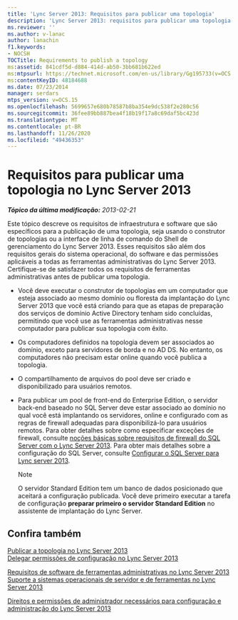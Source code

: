 ```yaml
---
title: 'Lync Server 2013: Requisitos para publicar uma topologia'
description: 'Lync Server 2013: requisitos para publicar uma topologia.'
ms.reviewer: ''
ms.author: v-lanac
author: lanachin
f1.keywords:
- NOCSH
TOCTitle: Requirements to publish a topology
ms:assetid: 841cdf5d-d884-414d-ab50-3bb681b622ed
ms:mtpsurl: https://technet.microsoft.com/en-us/library/Gg195733(v=OCS.15)
ms:contentKeyID: 48184688
ms.date: 07/23/2014
manager: serdars
mtps_version: v=OCS.15
ms.openlocfilehash: 5699657e680b78587b8ba354e9dc538f2e280c56
ms.sourcegitcommit: 36fee89bb887bea4f18b19f17a8c69daf5bc423d
ms.translationtype: MT
ms.contentlocale: pt-BR
ms.lasthandoff: 11/26/2020
ms.locfileid: "49436353"
---
```

# <a name="requirements-to-publish-a-topology-in-lync-server-2013"></a>Requisitos para publicar uma topologia no Lync Server 2013

<div data-xmlns="http://www.w3.org/1999/xhtml">

<div class="topic" data-xmlns="http://www.w3.org/1999/xhtml" data-msxsl="urn:schemas-microsoft-com:xslt" data-cs="https://msdn.microsoft.com/">

<div data-asp="https://msdn2.microsoft.com/asp">



</div>

<div id="mainSection">

<div id="mainBody">

<span> </span>

_**Tópico da última modificação:** 2013-02-21_

Este tópico descreve os requisitos de infraestrutura e software que são específicos para a publicação de uma topologia, seja usando o construtor de topologias ou a interface de linha de comando do Shell de gerenciamento do Lync Server 2013. Esses requisitos são além dos requisitos gerais do sistema operacional, do software e das permissões aplicáveis a todas as ferramentas administrativas do Lync Server 2013. Certifique-se de satisfazer todos os requisitos de ferramentas administrativas antes de publicar uma topologia.

  - Você deve executar o construtor de topologias em um computador que esteja associado ao mesmo domínio ou floresta da implantação do Lync Server 2013 que você está criando para que as etapas de preparação dos serviços de domínio Active Directory tenham sido concluídas, permitindo que você use as ferramentas administrativas nesse computador para publicar sua topologia com êxito.

  - Os computadores definidos na topologia devem ser associados ao domínio, exceto para servidores de borda e no AD DS. No entanto, os computadores não precisam estar online quando você publica a topologia.

  - O compartilhamento de arquivos do pool deve ser criado e disponibilizado para usuários remotos.

  - Para publicar um pool de front-end do Enterprise Edition, o servidor back-end baseado no SQL Server deve estar associado ao domínio no qual você está implantando os servidores, online e configurado com as regras de firewall adequadas para disponibilizá-lo para usuários remotos. Para obter detalhes sobre como especificar exceções de firewall, consulte [noções básicas sobre requisitos de firewall do SQL Server com o Lync Server 2013](lync-server-2013-understanding-firewall-requirements-for-sql-server.md). Para obter mais detalhes sobre a configuração do SQL Server, consulte [Configurar o SQL Server para Lync server 2013](lync-server-2013-configure-sql-server-for-lync-server.md).
    
    <div>
    

    > [!NOTE]  
    > O servidor Standard Edition tem um banco de dados posicionado que aceitará a configuração publicada. Você deve primeiro executar a tarefa de configuração <STRONG>preparar primeiro o servidor Standard Edition</STRONG> no assistente de implantação do Lync Server.

    
    </div>

<div>

## <a name="see-also"></a>Confira também


[Publicar a topologia no Lync Server 2013](lync-server-2013-publish-the-topology.md)  
[Delegar permissões de configuração no Lync Server 2013](lync-server-2013-delegate-setup-permissions.md)  


[Requisitos de software de ferramentas administrativas no Lync Server 2013](lync-server-2013-administrative-tools-software-requirements.md)  
[Suporte a sistemas operacionais de servidor e de ferramentas no Lync Server 2013](lync-server-2013-server-and-tools-operating-system-support.md)  


[Direitos e permissões de administrador necessários para configuração e administração do Lync Server 2013](lync-server-2013-administrator-rights-and-permissions-required-for-setup-and-administration.md)  
  

</div>

</div>

<span> </span>

</div>

</div>

</div>

